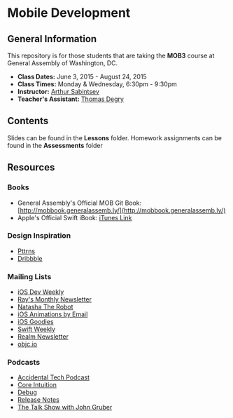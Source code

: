 # Mobile Development
## General Information
This repository is for those students that are taking the **MOB3** course at General Assembly of Washington, DC.

- **Class Dates:** June 3, 2015 - August 24, 2015
- **Class Times:** Monday & Wednesday, 6:30pm - 9:30pm
- **Instructor:** [Arthur Sabintsev](http://twitter/ArtSabintdev)
- **Teacher's Assistant:** [Thomas Degry](https://twitter.com/thomasdegry)

## Contents
Slides can be found in the **Lessons** folder.
Homework assignments can be found in the **Assessments** folder

## Resources

### Books
- General Assembly's Official MOB Git Book: [http://mobbook.generalassemb.ly/](http://mobbook.generalassemb.ly/)
- Apple's Official Swift iBook: [iTunes Link](https://itunes.apple.com/us/book-series/swift-programming-series/id888896989?mt=11)

### Design Inspiration
- [Pttrns](http://www.pttrns.com)
- [Dribbble](http://www.dribbble.com)

### Mailing Lists
- [iOS Dev Weekly](iosdevweekly.com)
- [Ray's Monthly Newsletter](http://www.raywenderlich.com/newsletter)
- [Natasha The Robot](http://natashatherobot.com/)
- [iOS Animations by Email](http://www.ios-animations-by-emails.com/)
- [iOS Goodies](http://ios-goodies.com/)
- [Swift Weekly](http://swiftweekly.com/)
- [Realm Newsletter](http://realm.us5.list-manage.com/subscribe?u=2aab5198c2f56be1004466570&id=0acdd1c8d5)
- [objc.io](http://www.objc.io)

### Podcasts
- [Accidental Tech Podcast](http://www.atp.fm)
- [Core Intuition](http://www.coreint.org)
- [Debug](http://www.imore.com/debug)
- [Release Notes](http://releasenotes.tv/)
- [The Talk Show with John Gruber](http://daringfireball.net/thetalkshow/)
